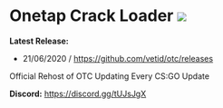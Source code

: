 # Onetap Crack Loader ![](https://img.shields.io/badge/CSGO-WINDOWS-green)

**Latest Release:**
* 21/06/2020 / https://github.com/vetid/otc/releases

Official Rehost of OTC
Updating Every CS:GO Update

**Discord:** https://discord.gg/tUJsJgX
